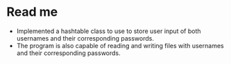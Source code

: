 # Read me
- Implemented a hashtable class to use to store user input of both usernames and their corresponding passwords. 
- The program is also capable of reading and writing files with usernames and their corresponding passwords.

